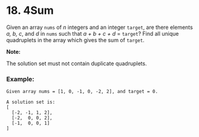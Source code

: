 # 18. 4Sum

Given an array `nums` of *n* integers and an integer `target`, are there elements *a, b, c*, and *d* in `nums` such that *a + b + c + d* = `target`? Find all unique quadruplets in the array which gives the sum of `target`.

**Note:**

The solution set must not contain duplicate quadruplets.

### Example:
```
Given array nums = [1, 0, -1, 0, -2, 2], and target = 0.

A solution set is:
[
  [-2, -1, 1, 2],
  [-2,  0, 0, 2],
  [-1,  0, 0, 1]
]
```